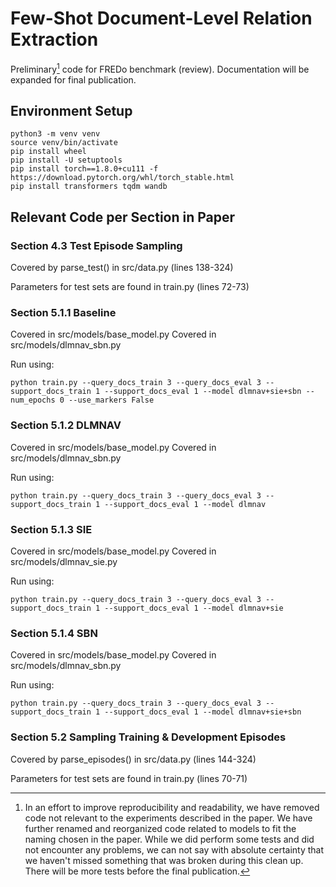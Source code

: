 # Few-Shot Document-Level Relation Extraction

Preliminary[^1] code for FREDo benchmark (review). 
Documentation will be expanded for final publication.

## Environment Setup
```
python3 -m venv venv
source venv/bin/activate
pip install wheel
pip install -U setuptools
pip install torch==1.8.0+cu111 -f https://download.pytorch.org/whl/torch_stable.html
pip install transformers tqdm wandb
```

## Relevant Code per Section in Paper

### Section 4.3 Test Episode Sampling

Covered by parse_test() in src/data.py (lines 138-324)

Parameters for test sets are found in train.py (lines 72-73)

### Section 5.1.1 Baseline

Covered in src/models/base_model.py
Covered in src/models/dlmnav_sbn.py

Run using:
```
python train.py --query_docs_train 3 --query_docs_eval 3 --support_docs_train 1 --support_docs_eval 1 --model dlmnav+sie+sbn --num_epochs 0 --use_markers False
```
### Section 5.1.2 DLMNAV

Covered in src/models/base_model.py
Covered in src/models/dlmnav_sbn.py

Run using:
```
python train.py --query_docs_train 3 --query_docs_eval 3 --support_docs_train 1 --support_docs_eval 1 --model dlmnav
```
### Section 5.1.3 SIE

Covered in src/models/base_model.py
Covered in src/models/dlmnav_sie.py

Run using:
```
python train.py --query_docs_train 3 --query_docs_eval 3 --support_docs_train 1 --support_docs_eval 1 --model dlmnav+sie
```
### Section 5.1.4 SBN

Covered in src/models/base_model.py
Covered in src/models/dlmnav_sbn.py

Run using:
```
python train.py --query_docs_train 3 --query_docs_eval 3 --support_docs_train 1 --support_docs_eval 1 --model dlmnav+sie+sbn
```
### Section 5.2 Sampling Training & Development Episodes

Covered by parse_episodes() in src/data.py (lines 144-324)

Parameters for test sets are found in train.py (lines 70-71)

[^1]: In an effort to improve reproducibility and readability, we have removed code not relevant to the experiments described in the paper. We have further renamed and reorganized code related to models to fit the naming chosen in the paper. While we did perform some tests and did not encounter any problems, we can not say with absolute certainty that we haven't missed something that was broken during this clean up. There will be more tests before the final publication.
